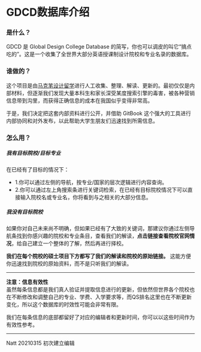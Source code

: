 # GDCD数据库介绍  

### 是什么？    

GDCD 是 Global Design College Database 的简写，你也可以调皮的叫它“搞点吃的”。这是一个收集了全世界大部分英语授课制设计院校和专业名录的数据库。  

### 谁做的？  

这个项目是由[马克笔设计留学](http://www.makebi.net)进行人工收集、整理、解读、更新的。最初仅仅是内部材料，但逐渐我们发现大量本科生和家长深受某度搜索引擎的毒害，被各种营销信息带到沟里，而获得正确信息的成本在我国似乎变得非常高。  

于是，我们决定把这套内部资料进行公开，并借助 GitBook 这个强大的工具进行内部协同和对外发布，以此帮助大学生朋友们迅速找到所需信息。  

### 怎么用？  

##### **我有目标院校/目标专业**  

在已经有了目标的情况下：  
- 1.你可以通过左侧的导航，按专业/国家的层次逻辑进行内容查询。    
- 2.你可以通过左上角搜索条进行关键词检索，在已经有目标院校情况下可以直接输入院校名或专业名，你将看到与之相关的大部分信息。  

##### **我没有目标院校**  

如果你对自己未来尚不明确，但如果已经有了大致的关键词，那建议你通过左侧导航条找到你感兴趣的院校和专业条目，查看我们的解读，**点击链接查看院校官网情况**，给自己建立一个整体的了解，然后再进行择校。  

**我们在每个院校的硕士项目下方都写了我们的解读和院校的原始链接。** 这能方便你迅速找到院校的原始资料，而不是只听我们的解读。

---
**注意：信息有效性**  
虽然每条信息都是我们真人验证并提取信息进行的更新，但依然但世界各个院校也在不断修改和调整自己的专业、学费、入学要求等，而QS排名这里也在不断更新变化，所以这个数据库的时效性可能会非常有限。  

我们在每条信息的底部都留好了对应的编辑者和更新时间，你可以以这些时间作为有效性参考。


---

Natt 20210315 初次建立编辑

